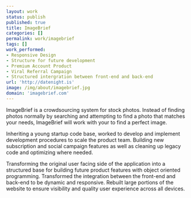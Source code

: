 ```yaml
---
layout: work
status: publish
published: true
title: ImageBrief
categories: []
permalink: work/imagebrief
tags: []
work_performed:
- Responsive Design
- Structure for future development
- Premium Account Product
- Viral Referral Campaign
- Structured intergration between front-end and back-end
url: 'http://datenight.is'
image: /img/about/imagebrief.jpg
domain: 'imagebrief.com'
---
```


ImageBrief is a crowdsourcing system for stock photos. Instead of
finding photos normally by searching and attempting to find a photo that
matches your needs, ImageBrief will work with your to find a perfect
image.

Inheriting a young startup code base, worked to develop and implement development procedures to scale the product team. Building new subscription and social campaign features as well as cleaning up legacy code and optimizing where needed.

Transforming the original user facing side of the application into a structured base for building future product features with object oriented programming. Transformed the integration between the front-end and back-end to be dynamic and responsive. Rebuilt large portions of the website to ensure visibility and quality user experience across all devices.
